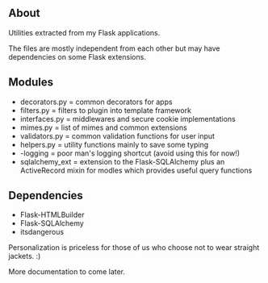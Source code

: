 ## About ##
Utilities extracted from my Flask applications.

The files are mostly independent from each other but may have dependencies on some
Flask extensions.

## Modules ##
* decorators.py   = common decorators for apps
* filters.py      = filters to plugin into template framework
* interfaces.py   = middlewares and secure cookie implementations
* mimes.py        = list of mimes and common extensions
* validators.py   = common validation functions for user input
* helpers.py      = utility functions mainly to save some typing
* -logging        = poor man's logging shortcut (avoid using this for now!)
* sqlalchemy_ext  = extension to the Flask-SQLAlchemy plus an ActiveRecord mixin
                    for modles which provides useful query functions

## Dependencies ##
* Flask-HTMLBuilder
* Flask-SQLAlchemy
* itsdangerous


Personalization is priceless for those of us who choose not to wear straight jackets. :)

More documentation to come later.